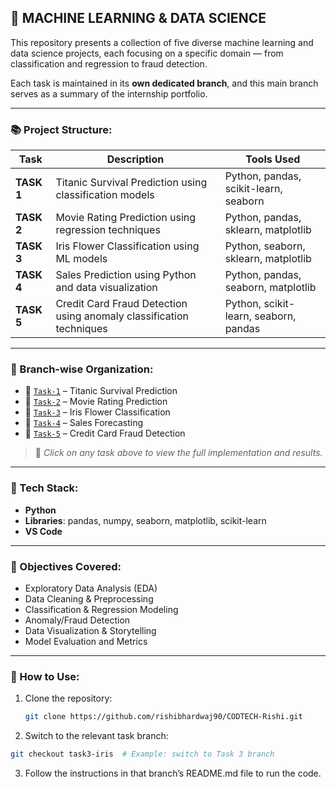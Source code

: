 ## 💼 MACHINE LEARNING & DATA SCIENCE

This repository presents a collection of five diverse machine learning and data science projects, each focusing on a specific domain — from classification and regression to fraud detection.

Each task is maintained in its **own dedicated branch**, and this main branch serves as a summary of the internship portfolio.

---

### 📚 Project Structure:

| Task       | Description                                                              | Tools Used                            |
|------------|--------------------------------------------------------------------------|----------------------------------------|
| **TASK 1** | Titanic Survival Prediction using classification models                  | Python, pandas, scikit-learn, seaborn  |
| **TASK 2** | Movie Rating Prediction using regression techniques                      | Python, pandas, sklearn, matplotlib    |
| **TASK 3** | Iris Flower Classification using ML models                               | Python, seaborn, sklearn, matplotlib   |
| **TASK 4** | Sales Prediction using Python and data visualization                     | Python, pandas, seaborn, matplotlib    |
| **TASK 5** | Credit Card Fraud Detection using anomaly classification techniques      | Python, scikit-learn, seaborn, pandas  |

---

### 🔀 Branch-wise Organization:
* 🔁 [`Task-1`](https://github.com/rishibhardwaj90/CODSOFT-Rishi/tree/Task-1) – Titanic Survival Prediction
* 🔁 [`Task-2`](https://github.com/rishibhardwaj90/CODSOFT-Rishi/tree/Task-2) – Movie Rating Prediction
* 🔁 [`Task-3`](https://github.com/rishibhardwaj90/CODSOFT-Rishi/tree/Task-3) – Iris Flower Classification
* 🔁 [`Task-4`](https://github.com/rishibhardwaj90/CODSOFT-Rishi/tree/Task-4) – Sales Forecasting
* 🔁 [`Task-5`](https://github.com/rishibhardwaj90/CODSOFT-Rishi/tree/Task-5) – Credit Card Fraud Detection  
> 📌 *Click on any task above to view the full implementation and results.*

---

### 🔧 Tech Stack:
* **Python**
* **Libraries**: pandas, numpy, seaborn, matplotlib, scikit-learn
* **VS Code**

---

### 🧠 Objectives Covered:
* Exploratory Data Analysis (EDA)
* Data Cleaning & Preprocessing
* Classification & Regression Modeling
* Anomaly/Fraud Detection
* Data Visualization & Storytelling
* Model Evaluation and Metrics

---

### 🤝 How to Use:
1. Clone the repository:
   ```bash
   git clone https://github.com/rishibhardwaj90/CODTECH-Rishi.git
   ```
2. Switch to the relevant task branch:
  ``` bash
  git checkout task3-iris  # Example: switch to Task 3 branch
  ```
3. Follow the instructions in that branch’s README.md file to run the code.
